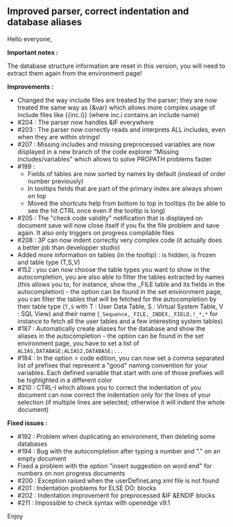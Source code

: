 ## Improved parser, correct indentation and database aliases ##

Hello everyone,

**Important notes :**

The database structure information are reset in this version, you will need to extract them again from the environment page!

**Improvements :**

- Changed the way include files are treated by the parser; they are now treated the same way as {&var} which allows more complex usage of include files like {{inc.i}} (where inc.i contains an include name)
- #204 : The parser now handles &IF everywhere
- #203 : The parser now correctly reads and interprets ALL includes, even when they are within strings!
- #207 : Missing includes and missing preprocessed variables are now displayed in a new branch of the code explorer "Missing includes/variables" which allows to solve PROPATH problems faster
- #199 : 
	- Fields of tables are now sorted by names by default (instead of order number previously)
	- In tooltips fields that are part of the primary index are always shown on top
	- Moved the shortcuts help from bottom to top in tooltips (to be able to see the hit CTRL once even if the tooltip is long)
- #205 : The "check code validity" notification that is displayed on document save will now close itself if you fix the file problem and save again. It also only triggers on progress compilable files
- #208 : 3P can now indent correctly very complex code (it actually does a better job than developper studio)
- Added more information on tables (in the tooltip) : is hidden, is frozen and table type (T,S,V)
- #152 : you can now choose the table types you want to show in the autocompletion, you are also able to filter the tables extracted by names (this allows you to, for instance, show the _FILE table and its fields in the autocompletion) - the option can be found in the set environment page, you can filter the tables that will be fetched for the autocompletion by their table type (`T,S` with T : User Data Table, S : Virtual System Table, V : SQL View) and their name (`_Sequence,_FILE,_INDEX,_FIELD,!_*,*` for instance to fetch all the user tables and a few interesting system tables)
- #187 : Automatically create aliases for the database and show the aliases in the autocompletion - the option can be found in the set environment page, you have to set a list of `ALIAS,DATABASE;ALIAS2,DATABASE;...`
- #184 : In the option > code edition, you can now set a comma separated list of prefixes that represent a "good" naming convention for your variables. Each defined variable that start with one of those prefixes will be highlighted in a different color
- #210 : CTRL-I which allows you to correct the indentation of you document can now correct the indentation only for the lines of your selection (if multiple lines are selected; otherwise it will indent the whole document)

**Fixed issues :**

- #192 : Problem when duplicating an environment, then deleting some databases
- #194 : Bug with the autocompletion after typing a number and "." on an empty document
- Fixed a problem with the option "insert suggestion on word end" for numbers on non progress documents
- #200 : Exception raised when the userDefineLang.xml file is not found
- #201 : Indentation problems for ELSE DO: blocks
- #202 : Indentation improvement for preprocessed &IF &ENDIF blocks
- #211 : Impossible to check syntax with openedge v9.1

Enjoy